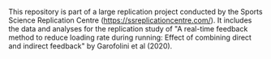 This repository is part of a large replication project conducted by the Sports Science Replication Centre (https://ssreplicationcentre.com/). It includes the data and analyses for the replication study of "A real-time feedback method to reduce loading rate during running: Effect of combining direct and indirect feedback" by Garofolini et al (2020).
